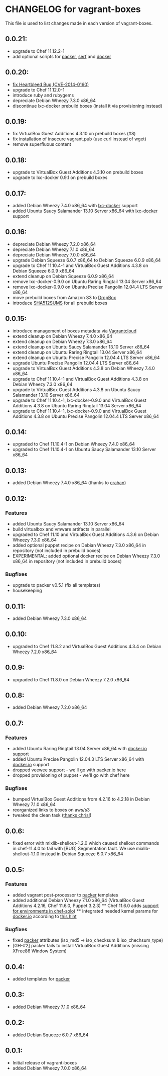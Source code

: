 # CHANGELOG for vagrant-boxes

This file is used to list changes made in each version of vagrant-boxes.

## 0.0.21:
* upgrade to Chef 11.12.2-1
* add optional scripts for [packer](http://www.packer.io), [serf](http://www.serfdom.io) and [docker](http://www.docker.io)

## 0.0.20:
* [fix Heartbleed Bug (CVE-2014-0160)](http://heartbleed.com)
* upgrade to Chef 11.12.0-1
* introduce ruby and rubygems
* depreciate Debian Wheezy 7.3.0 x86_64
* discontinue lxc-docker prebuild boxes (install it via provisioning instead)

## 0.0.19:
* fix VirtualBox Guest Additions 4.3.10 on prebuild boxes (#8)
* fix installation of insecure vagrant.pub (use curl instead of wget)
* remove superfluous content

## 0.0.18:
* upgrade to VirtualBox Guest Additions 4.3.10 on prebuild boxes
* upgrade to lxc-docker 0.9.1 on prebuild boxes

## 0.0.17:
* added Debian Wheezy 7.4.0 x86_64 with [lxc-docker](http://www.docker.io/) support
* added Ubuntu Saucy Salamander 13.10 Server x86_64 with [lxc-docker](http://www.docker.io/) support

## 0.0.16:
* depreciate Debian Wheezy 7.2.0 x86_64
* depreciate Debian Wheezy 7.1.0 x86_64
* depreciate Debian Wheezy 7.0.0 x86_64
* upgrade Debian Squeeze 6.0.7 x86_64 to Debian Squeeze 6.0.9 x86_64
* upgrade to Chef 11.10.4-1 and VirtualBox Guest Additions 4.3.8 on Debian Squeeze 6.0.9 x86_64
* extend cleanup on Debian Squeeze 6.0.9 x86_64
* remove lxc-docker-0.9.0 on Ubuntu Raring Ringtail 13.04 Server x86_64
* remove lxc-docker-0.9.0 on Ubuntu Precise Pangolin 12.04.4 LTS Server x86_64
* move prebuild boxes from Amazon S3 to [DropBox](https://www.dropbox.com/sh/xqyeht0vdivoxcl/iYO49Wd3p3/vagrant-boxes)
* introduce [SHA512SUMS](https://www.dropbox.com/sh/xqyeht0vdivoxcl/iYO49Wd3p3/vagrant-boxes/SHA512SUMS) for all prebuild boxes

## 0.0.15:
* introduce management of boxes metadata via [Vagrantcloud](https://www.vagrantcloud.com/ffuenf)
* extend cleanup on Debian Wheezy 7.4.0 x86_64
* extend cleanup on Debian Wheezy 7.3.0 x86_64
* extend cleanup on Ubuntu Saucy Salamander 13.10 Server x86_64
* extend cleanup on Ubuntu Raring Ringtail 13.04 Server x86_64
* extend cleanup on Ubuntu Precise Pangolin 12.04.4 LTS Server x86_64
* upgrade Ubuntu Precise Pangolin 12.04.4 LTS Server x86_64
* upgrade to VirtualBox Guest Additions 4.3.8 on Debian Wheezy 7.4.0 x86_64
* upgrade to Chef 11.10.4-1 and VirtualBox Guest Additions 4.3.8 on Debian Wheezy 7.3.0 x86_64
* upgrade to VirtualBox Guest Additions 4.3.8 on Ubuntu Saucy Salamander 13.10 Server x86_64
* upgrade to Chef 11.10.4-1, lxc-docker-0.9.0 and VirtualBox Guest Additions 4.3.8 on Ubuntu Raring Ringtail 13.04 Server x86_64
* upgrade to Chef 11.10.4-1, lxc-docker-0.9.0 and VirtualBox Guest Additions 4.3.8 on Ubuntu Precise Pangolin 12.04.4 LTS Server x86_64

## 0.0.14:
* upgraded to Chef 11.10.4-1 on Debian Wheezy 7.4.0 x86_64
* upgraded to Chef 11.10.4-1 on Ubuntu Saucy Salamander 13.10 Server x86_64

## 0.0.13:
* added Debian Wheezy 7.4.0 x86_64 (thanks to [crahan](https://github.com/crahan))

## 0.0.12:
### Features
* added Ubuntu Saucy Salamander 13.10 Server x86_64
* build virtualbox and vmware artifacts in parallel
* upgraded to Chef 11.10 and VirtualBox Guest Additions 4.3.6 on Debian Wheezy 7.3.0 x86_64
* added optional puppet recipe on Debian Wheezy 7.3.0 x86_64 in repository (not included in prebuild boxes)
* EXPERIMENTAL: added optional docker recipe on Debian Wheezy 7.3.0 x86_64 in repository (not included in prebuild boxes)
### Bugfixes
* upgrade to packer v0.5.1 (fix all templates)
* housekeeping

## 0.0.11:
* added Debian Wheezy 7.3.0 x86_64

## 0.0.10:
* upgraded to Chef 11.8.2 and VirtualBox Guest Additions 4.3.4 on Debian Wheezy 7.2.0 x86_64

## 0.0.9:
* upgraded to Chef 11.8.0 on Debian Wheezy 7.2.0 x86_64

## 0.0.8:
* added Debian Wheezy 7.2.0 x86_64

## 0.0.7:
### Features
* added Ubuntu Raring Ringtail 13.04 Server x86_64 with [docker.io](http://www.docker.io/) support
* added Ubuntu Precise Pangolin 12.04.3 LTS Server x86_64 with [docker.io](http://www.docker.io/) support
* dropped veewee support - we'll go with packer.io here
* dropped provisioning of puppet - we'll go with chef here
### Bugfixes
* bumped VirtualBox Guest Additions from 4.2.16 to 4.2.18 in Debian Wheezy 7.1.0 x86_64
* reorganized links to boxes on aws/s3
* tweaked the clean task ([thanks chris!](http://chr4.org/blog/2013/08/04/apt-get-cleanup-commands/))

## 0.0.6:
* fixed error with mixlib-shellout-1.2.0 which caused shellout commands in chef-11.4.0 to fail with [BUG] Segmentation fault. We use mixlib-shellout-1.1.0 instead in Debian Squeeze 6.0.7 x86_64

## 0.0.5:
### Features
* added vagrant post-processor to [packer](http://www.packer.io/) templates
* added additional Debian Wheezy 7.1.0 x86_64 (VirtualBox Guest Additions 4.2.16, Chef 11.6.0, Puppet 3.2.3) 
** Chef 11.6.0 adds [support for environments in chef-solo](http://docs.opscode.com/release/11-6/release_notes.html#chef-solo-environments))
** integrated needed kernel params for [docker.io](http://www.docker.io/) according to [this hint](https://github.com/dotcloud/docker/issues/251#issuecomment-20399450)
### Bugfixes
* fixed [packer](http://www.packer.io/) attributes (iso_md5 -> iso_checksum & iso_chechsum_type)
* [GH-#2] packer fails to install VirtualBox Guest Additions (missing XFree86 Window System)

## 0.0.4:
* added templates for [packer](http://www.packer.io/)

## 0.0.3:
* added Debian Wheezy 7.1.0 x86_64

## 0.0.2:
* added Debian Squeeze 6.0.7 x86_64

## 0.0.1:
* Initial release of vagrant-boxes
* added Debian Wheezy 7.0.0 x86_64